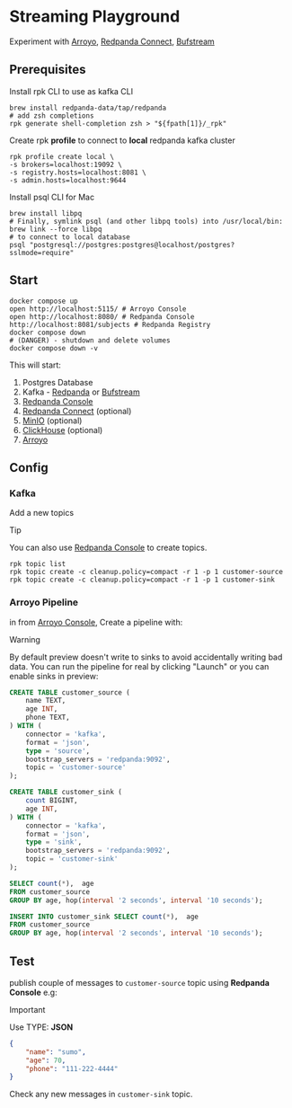 # Streaming Playground

Experiment with [Arroyo](https://www.arroyo.dev/), [Redpanda Connect](https://www.redpanda.com/connect), [Bufstream](https://buf.build/product/bufstream)

## Prerequisites

Install rpk CLI to use as kafka CLI

```shell
brew install redpanda-data/tap/redpanda
# add zsh completions
rpk generate shell-completion zsh > "${fpath[1]}/_rpk"
```

Create rpk **profile** to connect to **local** redpanda kafka cluster

```shell
rpk profile create local \
-s brokers=localhost:19092 \
-s registry.hosts=localhost:8081 \
-s admin.hosts=localhost:9644
```

Install psql CLI for Mac

```shell
brew install libpq
# Finally, symlink psql (and other libpq tools) into /usr/local/bin:
brew link --force libpq
# to connect to local database
psql "postgresql://postgres:postgres@localhost/postgres?sslmode=require"
```

## Start

```shell
docker compose up
open http://localhost:5115/ # Arroyo Console
open http://localhost:8080/ # Redpanda Console
http://localhost:8081/subjects # Redpanda Registry
docker compose down
# (DANGER) - shutdown and delete volumes
docker compose down -v
```

This will start:

1. Postgres Database
2. Kafka - [Redpanda](https://www.redpanda.com/) or [Bufstream](https://buf.build/product/bufstream)
3. [Redpanda Console](https://www.redpanda.com/redpanda-console-kafka-ui)
4. [Redpanda Connect](https://www.redpanda.com/connect) (optional)
5. [MinIO](https://min.io/) (optional)
6. [ClickHouse](https://clickhouse.com/) (optional)
7. [Arroyo](https://www.arroyo.dev/)

## Config

### Kafka

Add a new topics

> [!TIP]
> You can also use [Redpanda Console](http://localhost:8080/overview) to create topics.

```shell
rpk topic list
rpk topic create -c cleanup.policy=compact -r 1 -p 1 customer-source
rpk topic create -c cleanup.policy=compact -r 1 -p 1 customer-sink
```

### Arroyo Pipeline

in from [Arroyo Console](http://localhost:5115/), Create a pipeline with:

> [!WARNING]
> By default preview doesn't write to sinks to avoid accidentally writing bad data.
> You can run the pipeline for real by clicking "Launch" or you can enable sinks in preview:

```sql
CREATE TABLE customer_source (
    name TEXT,
    age INT,
    phone TEXT,
) WITH (
    connector = 'kafka',
    format = 'json',
    type = 'source',
    bootstrap_servers = 'redpanda:9092',
    topic = 'customer-source'
);

CREATE TABLE customer_sink (
    count BIGINT,
    age INT,
) WITH (
    connector = 'kafka',
    format = 'json',
    type = 'sink',
    bootstrap_servers = 'redpanda:9092',
    topic = 'customer-sink'
);

SELECT count(*),  age
FROM customer_source
GROUP BY age, hop(interval '2 seconds', interval '10 seconds');

INSERT INTO customer_sink SELECT count(*),  age
FROM customer_source
GROUP BY age, hop(interval '2 seconds', interval '10 seconds');
```

## Test

publish couple of messages to `customer-source` topic using **Redpanda Console** e.g:

> [!IMPORTANT]  
> Use TYPE: **JSON**

```json
{
    "name": "sumo",
    "age": 70,
    "phone": "111-222-4444"
}
```

Check any new messages in `customer-sink` topic.
